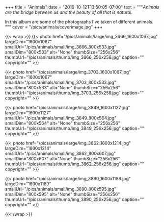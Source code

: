 +++
title = "Animals"
date = "2019-10-12T13:50:05-07:00"
text = """_Animals are the bridge between us and the beauty of all that is natural._

In this album are some of the photographs I've taken of different animals.
"""
cover = "/pics/animals/coverimage.jpg"
+++

{{< wrap >}}
{{< photo href="/pics/animals/large/img_3666_1600x1067.jpg" largeDim="1600x1067" smallUrl="/pics/animals/small/img_3666_800x533.jpg" smallDim="800x533" alt="None" thumbSize="256x256" thumbUrl="/pics/animals/thumb/img_3666_256x256.jpg" caption="" copyright="" >}}

{{< photo href="/pics/animals/large/img_3703_1600x1067.jpg" largeDim="1600x1067" smallUrl="/pics/animals/small/img_3703_800x533.jpg" smallDim="800x533" alt="None" thumbSize="256x256" thumbUrl="/pics/animals/thumb/img_3703_256x256.jpg" caption="" copyright="" >}}

{{< photo href="/pics/animals/large/img_3849_1600x1127.jpg" largeDim="1600x1127" smallUrl="/pics/animals/small/img_3849_800x564.jpg" smallDim="800x564" alt="None" thumbSize="256x256" thumbUrl="/pics/animals/thumb/img_3849_256x256.jpg" caption="" copyright="" >}}

{{< photo href="/pics/animals/large/img_3862_1600x1214.jpg" largeDim="1600x1214" smallUrl="/pics/animals/small/img_3862_800x607.jpg" smallDim="800x607" alt="None" thumbSize="256x256" thumbUrl="/pics/animals/thumb/img_3862_256x256.jpg" caption="" copyright="" >}}

{{< photo href="/pics/animals/large/img_3890_1600x1189.jpg" largeDim="1600x1189" smallUrl="/pics/animals/small/img_3890_800x595.jpg" smallDim="800x595" alt="None" thumbSize="256x256" thumbUrl="/pics/animals/thumb/img_3890_256x256.jpg" caption="" copyright="" >}}

{{< /wrap >}}